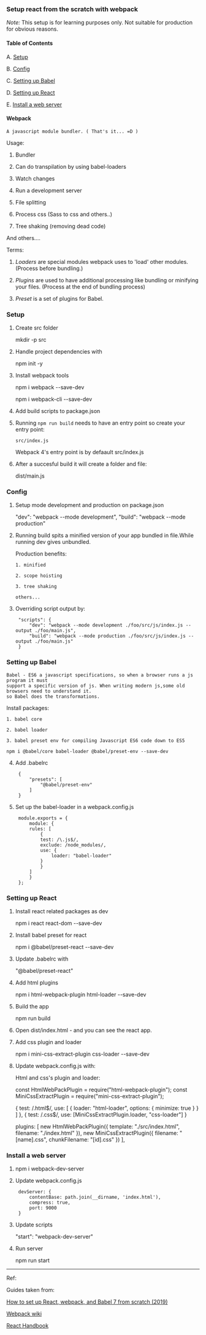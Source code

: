 ### Setup react from the scratch with webpack

*Note:*   This setup is for learning purposes only. Not suitable for production for obvious reasons.

#### Table of Contents

A. [Setup](#Setup)

B. [Config](#Config)

C. [Setting up Babel](#Setting-up-Babel)

D. [Setting up React](#Setting-up-React)

E. [Install a web server](#Install-a-web-server)

#### Webpack

    A javascript module bundler. ( That's it... =D )

Usage:

1. Bundler

2. Can do transpilation by using babel-loaders

3. Watch changes

4. Run a development server

5. File splitting

6. Process css (Sass to css and others..)

7. Tree shaking  (removing dead code)

And others....

Terms:

1. *Loaders* are special modules webpack uses to 'load' other modules. (Process before bundling.) 

2. *Plugins* are used to have additional processing like bundling or minifying your files. (Process at the end of bundling process)

3. *Preset* is a set of plugins for Babel.

### Setup

1. Create src folder

    mkdir -p src

2. Handle project dependencies with

    npm init -y

3. Install webpack tools

    npm i webpack --save-dev

    npm i webpack-cli --save-dev

4. Add build scripts to package.json

5. Running `npm run build` needs to have  an entry point so create your entry point:

    `src/index.js`

    Webpack 4's entry point is by defaault src/index.js

6. After a succesful build it will create a folder and file:

    dist/main.js

### Config

1. Setup mode development and production on package.json

    "dev": "webpack --mode development",
    "build": "webpack --mode production"

2.  Running build spits a minified version of your app bundled in file.While running dev gives unbundled.

    Production benefits:

        1. minified
        
        2. scope hoisting
        
        3. tree shaking

        others...

3. Overriding script output by:

        "scripts": {
            "dev": "webpack --mode development ./foo/src/js/index.js --output ./foo/main.js",
            "build": "webpack --mode production ./foo/src/js/index.js --output ./foo/main.js"
        }
    

### Setting up Babel

    Babel - ES6 a javascript specifications, so when a browser runs a js program it must
    support a specific version of js. When writing modern js,some old browsers need to understand it.
    so Babel does the transformations.

Install packages:


    1. babel core

    2. babel loader
    
    3. babel preset env for compiling Javascript ES6 code down to ES5

`npm i @babel/core babel-loader @babel/preset-env --save-dev`

4. Add .babelrc

        {
            "presets": [
                "@babel/preset-env"
            ]
        }

5. Set up the babel-loader in a webpack.config.js
    
    
        module.exports = {
            module: {
            rules: [
                {
                test: /\.js$/,
                exclude: /node_modules/,
                use: {
                    loader: "babel-loader"
                }
                }
            ]
            }
        };

### Setting up React

1. Install react related packages as dev

    npm i react react-dom --save-dev

2. Install babel preset for react

    npm i @babel/preset-react --save-dev

3. Update .babelrc with

     "@babel/preset-react"
    
4. Add html plugins

    npm i html-webpack-plugin html-loader --save-dev

5. Build the app

    npm run build

6. Open dist/index.html - and you can see the react app.

7. Add css plugin and loader

    npm i mini-css-extract-plugin css-loader --save-dev

8. Update webpack.config.js with:

    Html and css's plugin and loader:

    const HtmlWebPackPlugin = require("html-webpack-plugin");
    const MiniCssExtractPlugin = require("mini-css-extract-plugin");


     {
            test: /\.html$/,
            use: [
              {
                loader: "html-loader",
                options: { minimize: true }
              }
            ]
          },
    {
        test: /\.css$/,
        use: [MiniCssExtractPlugin.loader, "css-loader"]
    }

     plugins: [
        new HtmlWebPackPlugin({
            template: "./src/index.html",
            filename: "./index.html"
        }),
        new MiniCssExtractPlugin({
            filename: "[name].css",
            chunkFilename: "[id].css"
          })
    ],

### Install a web server

1. npm i webpack-dev-server

2. Update webpack.config.js

        devServer: {
            contentBase: path.join(__dirname, 'index.html'),
            compress: true,
            port: 9000
        }

3. Update scripts

    "start": "webpack-dev-server"

4. Run server

    npm run start
---

Ref:

Guides taken from:

[How to set up React, webpack, and Babel 7 from scratch (2019)](https://www.valentinog.com/blog/react-webpack-babel/)

[Webpack wiki](https://github.com/webpack/docs/wiki/usage)

[React Handbook](https://medium.freecodecamp.org/the-react-handbook-b71c27b0a795)